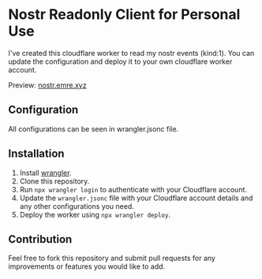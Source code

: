 # Nostr Readonly Client for Personal Use

I've created this cloudflare worker to read my nostr events (kind:1). You can update the configuration and deploy it to your own cloudflare worker account. 

Preview: [nostr.emre.xyz](https://nostr.emre.xyz)

## Configuration

All configurations can be seen in wrangler.jsonc file. 

## Installation

1. Install [wrangler](https://developers.cloudflare.com/workers/wrangler/install-and-upgrade/).
2. Clone this repository.
3. Run `npx wrangler login` to authenticate with your Cloudflare account.
4. Update the `wrangler.jsonc` file with your Cloudflare account details and any other configurations you need.
5. Deploy the worker using `npx wrangler deploy`.

## Contribution

Feel free to fork this repository and submit pull requests for any improvements or features you would like to add.
